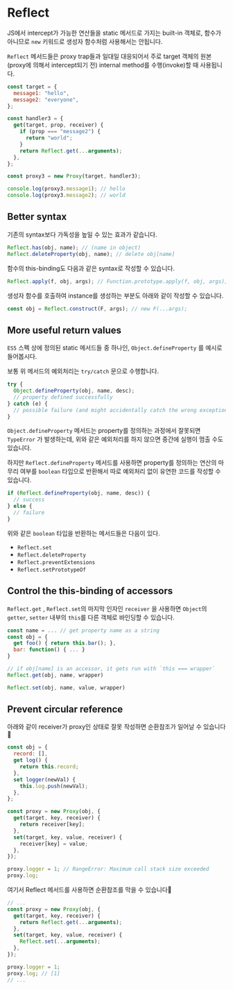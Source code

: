 # Reflect

JS에서 intercept가 가능한 연산들을 static 메서드로 가지는 built-in 객체로, 함수가 아니므로 `new` 키워드로 생성자 함수처럼 사용해서는 안됩니다.

`Reflect` 메서드들은 proxy trap들과 일대일 대응되어서 주로 target 객체의 원본(proxy에 의해서 intercept되기 전) internal method를 수행(invoke)할 때 사용됩니다.

```js
const target = {
  message1: "hello",
  message2: "everyone",
};

const handler3 = {
  get(target, prop, receiver) {
    if (prop === "message2") {
      return "world";
    }
    return Reflect.get(...arguments);
  },
};
```

```js
const proxy3 = new Proxy(target, handler3);

console.log(proxy3.message1); // hello
console.log(proxy3.message2); // world
```

## Better syntax

기존의 syntax보다 가독성을 높일 수 있는 효과가 같습니다.

```js
Reflect.has(obj, name); // (name in object)
Reflect.deleteProperty(obj, name); // delete obj[name]
```

함수의 this-binding도 다음과 같은 syntax로 작성할 수 있습니다.

```js
Reflect.apply(f, obj, args); // Function.prototype.apply(f, obj, args);
```

생성자 함수를 호출하여 instance를 생성하는 부분도 아래와 같이 작성할 수 있습니다.

```js
const obj = Reflect.construct(F, args); // new F(...args);
```

## More useful return values

`ES5` 스펙 상에 정의된 static 메서드들 중 하나인, `Object.defineProperty` 를 예시로 들어봅시다.

보통 위 메서드의 예외처리는 `try/catch` 문으로 수행합니다.

```js
try {
  Object.defineProperty(obj, name, desc);
  // property defined successfully
} catch (e) {
  // possible failure (and might accidentally catch the wrong exception)
}
```

`Object.defineProperty` 메서드는 property를 정의하는 과정에서 잘못되면 `TypeError` 가 발생하는데, 위와 같은 예외처리를 하지 않으면 중간에 실행이 멈출 수도 있습니다.

하지만 `Reflect.defineProperty` 메서드를 사용하면 property를 정의하는 연산의 마무리 여부를 `boolean` 타입으로 반환해서 따로 예외처리 없이 유연한 코드를 작성할 수 있습니다.

```js
if (Reflect.defineProperty(obj, name, desc)) {
  // success
} else {
  // failure
}
```

위와 같은 `boolean` 타입을 반환하는 메서드들은 다음이 있다.

- `Reflect.set`
- `Reflect.deleteProperty`
- `Reflect.preventExtensions`
- `Reflect.setPrototypeOf`

## Control the this-binding of accessors

`Reflect.get` , `Reflect.set`의 마지막 인자인 `receiver` 을 사용하면 `Object`의 `getter`, `setter` 내부의 `this`를 다른 객체로 바인딩할 수 있습니다.

```js
const name = ... // get property name as a string
const obj = {
  get foo() { return this.bar(); },
  bar: function() { ... }
}

// if obj[name] is an accessor, it gets run with `this === wrapper`
Reflect.get(obj, name, wrapper)

Reflect.set(obj, name, value, wrapper)
```

## Prevent circular reference

아래와 같이 receiver가 proxy인 상태로 잘못 작성하면 순환참조가 일어날 수 있습니다🤮

```js
const obj = {
  record: [],
  get log() {
    return this.record;
  },
  set logger(newVal) {
    this.log.push(newVal);
  },
};

const proxy = new Proxy(obj, {
  get(target, key, receiver) {
    return receiver[key];
  },
  set(target, key, value, receiver) {
    receiver[key] = value;
  },
});

proxy.logger = 1; // RangeError: Maximum call stack size exceeded
proxy.log;
```

여기서 Reflect 메서드를 사용하면 순환참조를 막을 수 있습니다🤩

```js
// ...
const proxy = new Proxy(obj, {
  get(target, key, receiver) {
    return Reflect.get(...arguments);
  },
  set(target, key, value, receiver) {
    Reflect.set(...arguments);
  },
});

proxy.logger = 1;
proxy.log; // [1]
// ...
```
